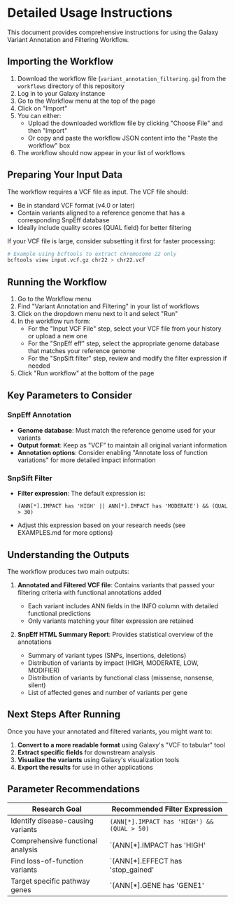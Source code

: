 # Detailed Usage Instructions

This document provides comprehensive instructions for using the Galaxy Variant Annotation and Filtering Workflow.

## Importing the Workflow

1. Download the workflow file (`variant_annotation_filtering.ga`) from the `workflows` directory of this repository
2. Log in to your Galaxy instance
3. Go to the Workflow menu at the top of the page
4. Click on "Import"
5. You can either:
   - Upload the downloaded workflow file by clicking "Choose File" and then "Import"
   - Or copy and paste the workflow JSON content into the "Paste the workflow" box
6. The workflow should now appear in your list of workflows

## Preparing Your Input Data

The workflow requires a VCF file as input. The VCF file should:

- Be in standard VCF format (v4.0 or later)
- Contain variants aligned to a reference genome that has a corresponding SnpEff database
- Ideally include quality scores (QUAL field) for better filtering

If your VCF file is large, consider subsetting it first for faster processing:

```bash
# Example using bcftools to extract chromosome 22 only
bcftools view input.vcf.gz chr22 > chr22.vcf
```

## Running the Workflow

1. Go to the Workflow menu
2. Find "Variant Annotation and Filtering" in your list of workflows
3. Click on the dropdown menu next to it and select "Run"
4. In the workflow run form:
   - For the "Input VCF File" step, select your VCF file from your history or upload a new one
   - For the "SnpEff eff" step, select the appropriate genome database that matches your reference genome
   - For the "SnpSift filter" step, review and modify the filter expression if needed
5. Click "Run workflow" at the bottom of the page

## Key Parameters to Consider

### SnpEff Annotation

- **Genome database**: Must match the reference genome used for your variants
- **Output format**: Keep as "VCF" to maintain all original variant information
- **Annotation options**: Consider enabling "Annotate loss of function variations" for more detailed impact information

### SnpSift Filter

- **Filter expression**: The default expression is:
  ```
  (ANN[*].IMPACT has 'HIGH' || ANN[*].IMPACT has 'MODERATE') && (QUAL > 30)
  ```
- Adjust this expression based on your research needs (see EXAMPLES.md for more options)

## Understanding the Outputs

The workflow produces two main outputs:

1. **Annotated and Filtered VCF file**: Contains variants that passed your filtering criteria with functional annotations added
   - Each variant includes ANN fields in the INFO column with detailed functional predictions
   - Only variants matching your filter expression are retained

2. **SnpEff HTML Summary Report**: Provides statistical overview of the annotations
   - Summary of variant types (SNPs, insertions, deletions)
   - Distribution of variants by impact (HIGH, MODERATE, LOW, MODIFIER)
   - Distribution of variants by functional class (missense, nonsense, silent)
   - List of affected genes and number of variants per gene

## Next Steps After Running

Once you have your annotated and filtered variants, you might want to:

1. **Convert to a more readable format** using Galaxy's "VCF to tabular" tool
2. **Extract specific fields** for downstream analysis
3. **Visualize the variants** using Galaxy's visualization tools
4. **Export the results** for use in other applications

## Parameter Recommendations

| Research Goal | Recommended Filter Expression |
|---------------|-------------------------------|
| Identify disease-causing variants | `(ANN[*].IMPACT has 'HIGH') && (QUAL > 50)` |
| Comprehensive functional analysis | `(ANN[*].IMPACT has 'HIGH' || ANN[*].IMPACT has 'MODERATE')` |
| Find loss-of-function variants | `(ANN[*].EFFECT has 'stop_gained' || ANN[*].EFFECT has 'frameshift_variant')` |
| Target specific pathway genes | `(ANN[*].GENE has 'GENE1' || ANN[*].GENE has 'GENE2' || ANN[*].GENE has 'GENE3')` |